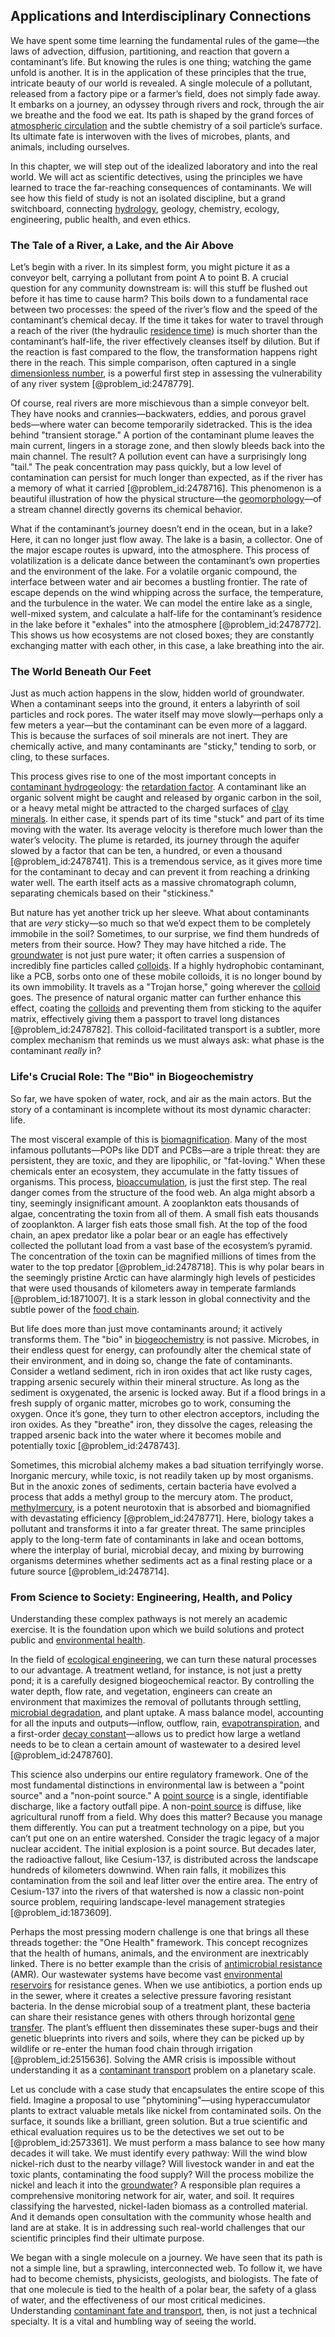 ## Applications and Interdisciplinary Connections

We have spent some time learning the fundamental rules of the game—the laws of advection, diffusion, partitioning, and reaction that govern a contaminant’s life. But knowing the rules is one thing; watching the game unfold is another. It is in the application of these principles that the true, intricate beauty of our world is revealed. A single molecule of a pollutant, released from a factory pipe or a farmer’s field, does not simply fade away. It embarks on a journey, an odyssey through rivers and rock, through the air we breathe and the food we eat. Its path is shaped by the grand forces of [atmospheric circulation](@article_id:198931) and the subtle chemistry of a soil particle’s surface. Its ultimate fate is interwoven with the lives of microbes, plants, and animals, including ourselves.

In this chapter, we will step out of the idealized laboratory and into the real world. We will act as scientific detectives, using the principles we have learned to trace the far-reaching consequences of contaminants. We will see how this field of study is not an isolated discipline, but a grand switchboard, connecting [hydrology](@article_id:185756), geology, chemistry, ecology, engineering, public health, and even ethics.

### The Tale of a River, a Lake, and the Air Above

Let’s begin with a river. In its simplest form, you might picture it as a conveyor belt, carrying a pollutant from point A to point B. A crucial question for any community downstream is: will this stuff be flushed out before it has time to cause harm? This boils down to a fundamental race between two processes: the speed of the river’s flow and the speed of the contaminant’s chemical decay. If the time it takes for water to travel through a reach of the river (the hydraulic [residence time](@article_id:177287)) is much shorter than the contaminant’s half-life, the river effectively cleanses itself by dilution. But if the reaction is fast compared to the flow, the transformation happens right there in the reach. This simple comparison, often captured in a single [dimensionless number](@article_id:260369), is a powerful first step in assessing the vulnerability of any river system [@problem_id:2478779].

Of course, real rivers are more mischievous than a simple conveyor belt. They have nooks and crannies—backwaters, eddies, and porous gravel beds—where water can become temporarily sidetracked. This is the idea behind "transient storage." A portion of the contaminant plume leaves the main current, lingers in a storage zone, and then slowly bleeds back into the main channel. The result? A pollution event can have a surprisingly long "tail." The peak concentration may pass quickly, but a low level of contamination can persist for much longer than expected, as if the river has a memory of what it carried [@problem_id:2478716]. This phenomenon is a beautiful illustration of how the physical structure—the [geomorphology](@article_id:181528)—of a stream channel directly governs its chemical behavior.

What if the contaminant’s journey doesn’t end in the ocean, but in a lake? Here, it can no longer just flow away. The lake is a basin, a collector. One of the major escape routes is upward, into the atmosphere. This process of volatilization is a delicate dance between the contaminant’s own properties and the environment of the lake. For a volatile organic compound, the interface between water and air becomes a bustling frontier. The rate of escape depends on the wind whipping across the surface, the temperature, and the turbulence in the water. We can model the entire lake as a single, well-mixed system, and calculate a half-life for the contaminant’s residence in the lake before it "exhales" into the atmosphere [@problem_id:2478772]. This shows us how ecosystems are not closed boxes; they are constantly exchanging matter with each other, in this case, a lake breathing into the air.

### The World Beneath Our Feet

Just as much action happens in the slow, hidden world of groundwater. When a contaminant seeps into the ground, it enters a labyrinth of soil particles and rock pores. The water itself may move slowly—perhaps only a few meters a year—but the contaminant can be even more of a laggard. This is because the surfaces of soil minerals are not inert. They are chemically active, and many contaminants are "sticky," tending to sorb, or cling, to these surfaces.

This process gives rise to one of the most important concepts in [contaminant hydrogeology](@article_id:199765): the [retardation factor](@article_id:200549). A contaminant like an organic solvent might be caught and released by organic carbon in the soil, or a heavy metal might be attracted to the charged surfaces of [clay minerals](@article_id:182076). In either case, it spends part of its time "stuck" and part of its time moving with the water. Its average velocity is therefore much lower than the water’s velocity. The plume is retarded, its journey through the aquifer slowed by a factor that can be ten, a hundred, or even a thousand [@problem_id:2478741]. This is a tremendous service, as it gives more time for the contaminant to decay and can prevent it from reaching a drinking water well. The earth itself acts as a massive chromatograph column, separating chemicals based on their "stickiness."

But nature has yet another trick up her sleeve. What about contaminants that are *very* sticky—so much so that we’d expect them to be completely immobile in the soil? Sometimes, to our surprise, we find them hundreds of meters from their source. How? They may have hitched a ride. The [groundwater](@article_id:200986) is not just pure water; it often carries a suspension of incredibly fine particles called [colloids](@article_id:147007). If a highly hydrophobic contaminant, like a PCB, sorbs onto one of these mobile colloids, it is no longer bound by its own immobility. It travels as a "Trojan horse," going wherever the [colloid](@article_id:193043) goes. The presence of natural organic matter can further enhance this effect, coating the [colloids](@article_id:147007) and preventing them from sticking to the aquifer matrix, effectively giving them a passport to travel long distances [@problem_id:2478782]. This colloid-facilitated transport is a subtler, more complex mechanism that reminds us we must always ask: what phase is the contaminant *really* in?

### Life's Crucial Role: The "Bio" in Biogeochemistry

So far, we have spoken of water, rock, and air as the main actors. But the story of a contaminant is incomplete without its most dynamic character: life.

The most visceral example of this is [biomagnification](@article_id:144670). Many of the most infamous pollutants—POPs like DDT and PCBs—are a triple threat: they are persistent, they are toxic, and they are lipophilic, or "fat-loving." When these chemicals enter an ecosystem, they accumulate in the fatty tissues of organisms. This process, [bioaccumulation](@article_id:179620), is just the first step. The real danger comes from the structure of the food web. An alga might absorb a tiny, seemingly insignificant amount. A zooplankton eats thousands of algae, concentrating the toxin from all of them. A small fish eats thousands of zooplankton. A larger fish eats those small fish. At the top of the food chain, an apex predator like a polar bear or an eagle has effectively collected the pollutant load from a vast base of the ecosystem’s pyramid. The concentration of the toxin can be magnified millions of times from the water to the top predator [@problem_id:2478718]. This is why polar bears in the seemingly pristine Arctic can have alarmingly high levels of pesticides that were used thousands of kilometers away in temperate farmlands [@problem_id:1871007]. It is a stark lesson in global connectivity and the subtle power of the [food chain](@article_id:143051).

But life does more than just move contaminants around; it actively transforms them. The "bio" in [biogeochemistry](@article_id:151695) is not passive. Microbes, in their endless quest for energy, can profoundly alter the chemical state of their environment, and in doing so, change the fate of contaminants. Consider a wetland sediment, rich in iron oxides that act like rusty cages, trapping arsenic securely within their mineral structure. As long as the sediment is oxygenated, the arsenic is locked away. But if a flood brings in a fresh supply of organic matter, microbes go to work, consuming the oxygen. Once it’s gone, they turn to other electron acceptors, including the iron oxides. As they "breathe" iron, they dissolve the cages, releasing the trapped arsenic back into the water where it becomes mobile and potentially toxic [@problem_id:2478743].

Sometimes, this microbial alchemy makes a bad situation terrifyingly worse. Inorganic mercury, while toxic, is not readily taken up by most organisms. But in the anoxic zones of sediments, certain bacteria have evolved a process that adds a methyl group to the mercury atom. The product, [methylmercury](@article_id:185663), is a potent neurotoxin that is absorbed and biomagnified with devastating efficiency [@problem_id:2478771]. Here, biology takes a pollutant and transforms it into a far greater threat. The same principles apply to the long-term fate of contaminants in lake and ocean bottoms, where the interplay of burial, microbial decay, and mixing by burrowing organisms determines whether sediments act as a final resting place or a future source [@problem_id:2478714].

### From Science to Society: Engineering, Health, and Policy

Understanding these complex pathways is not merely an academic exercise. It is the foundation upon which we build solutions and protect public and [environmental health](@article_id:190618).

In the field of [ecological engineering](@article_id:186823), we can turn these natural processes to our advantage. A treatment wetland, for instance, is not just a pretty pond; it is a carefully designed biogeochemical reactor. By controlling the water depth, flow rate, and vegetation, engineers can create an environment that maximizes the removal of pollutants through settling, [microbial degradation](@article_id:167486), and plant uptake. A mass balance model, accounting for all the inputs and outputs—inflow, outflow, rain, [evapotranspiration](@article_id:180200), and a first-order [decay constant](@article_id:149036)—allows us to predict how large a wetland needs to be to clean a certain amount of wastewater to a desired level [@problem_id:2478760].

This science also underpins our entire regulatory framework. One of the most fundamental distinctions in environmental law is between a "point source" and a "non-point source." A [point source](@article_id:196204) is a single, identifiable discharge, like a factory outfall pipe. A non-[point source](@article_id:196204) is diffuse, like agricultural runoff from a field. Why does this matter? Because you manage them differently. You can put a treatment technology on a pipe, but you can’t put one on an entire watershed. Consider the tragic legacy of a major nuclear accident. The initial explosion is a point source. But decades later, the radioactive fallout, like Cesium-137, is distributed across the landscape hundreds of kilometers downwind. When rain falls, it mobilizes this contamination from the soil and leaf litter over the entire area. The entry of Cesium-137 into the rivers of that watershed is now a classic non-point source problem, requiring landscape-level management strategies [@problem_id:1873609].

Perhaps the most pressing modern challenge is one that brings all these threads together: the "One Health" framework. This concept recognizes that the health of humans, animals, and the environment are inextricably linked. There is no better example than the crisis of [antimicrobial resistance](@article_id:173084) (AMR). Our wastewater systems have become vast [environmental reservoirs](@article_id:164133) for resistance genes. When we use antibiotics, a portion ends up in the sewer, where it creates a selective pressure favoring resistant bacteria. In the dense microbial soup of a treatment plant, these bacteria can share their resistance genes with others through horizontal [gene transfer](@article_id:144704). The plant’s effluent then disseminates these super-bugs and their genetic blueprints into rivers and soils, where they can be picked up by wildlife or re-enter the human food chain through irrigation [@problem_id:2515636]. Solving the AMR crisis is impossible without understanding it as a [contaminant transport](@article_id:155831) problem on a planetary scale.

Let us conclude with a case study that encapsulates the entire scope of this field. Imagine a proposal to use "phytomining"—using hyperaccumulator plants to extract valuable metals like nickel from contaminated soils. On the surface, it sounds like a brilliant, green solution. But a true scientific and ethical evaluation requires us to be the detectives we set out to be [@problem_id:2573361]. We must perform a mass balance to see how many decades it will take. We must identify every pathway: Will the wind blow nickel-rich dust to the nearby village? Will livestock wander in and eat the toxic plants, contaminating the food supply? Will the process mobilize the nickel and leach it into the [groundwater](@article_id:200986)? A responsible plan requires a comprehensive monitoring network for air, water, and soil. It requires classifying the harvested, nickel-laden biomass as a controlled material. And it demands open consultation with the community whose health and land are at stake. It is in addressing such real-world challenges that our scientific principles find their ultimate purpose.

We began with a single molecule on a journey. We have seen that its path is not a simple line, but a sprawling, interconnected web. To follow it, we have had to become chemists, physicists, geologists, and biologists. The fate of that one molecule is tied to the health of a polar bear, the safety of a glass of water, and the effectiveness of our most critical medicines. Understanding [contaminant fate and transport](@article_id:201481), then, is not just a technical specialty. It is a vital and humbling way of seeing the world.